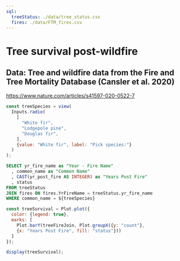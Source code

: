 ```yaml
---
sql:
  treeStatus: ./data/tree_status.csv
  fires: ./data/FTM_fires.csv
---
```


# Tree survival post-wildfire

## Data: Tree and wildfire data from the Fire and Tree Mortality Database (Cansler et al. 2020)

<https://www.nature.com/articles/s41597-020-0522-7>

```js
const treeSpecies = view(
  Inputs.radio(
    [
      "White fir",
      "Lodgepole pine",
      "Douglas fir",
    ],
    {value: "White fir", label: "Pick species:"}
  )
);
```

```sql id=treeFireJoin display
SELECT yr_fire_name as "Year - Fire Name"
  , common_name as "Common Name"
  , CAST(yr_post_fire AS INTEGER) as "Years Post Fire"
  , status
FROM treeStatus
JOIN fires ON fires.YrFireName = treeStatus.yr_fire_name
WHERE common_name = ${treeSpecies}
```

```js
const treeSurvival = Plot.plot({
  color: {legend: true},
  marks: [
    Plot.barY(treeFireJoin, Plot.groupX({y: "count"},
    {x: "Years Post Fire", fill: "status"}))
  ]
});

display(treeSurvival);
```
